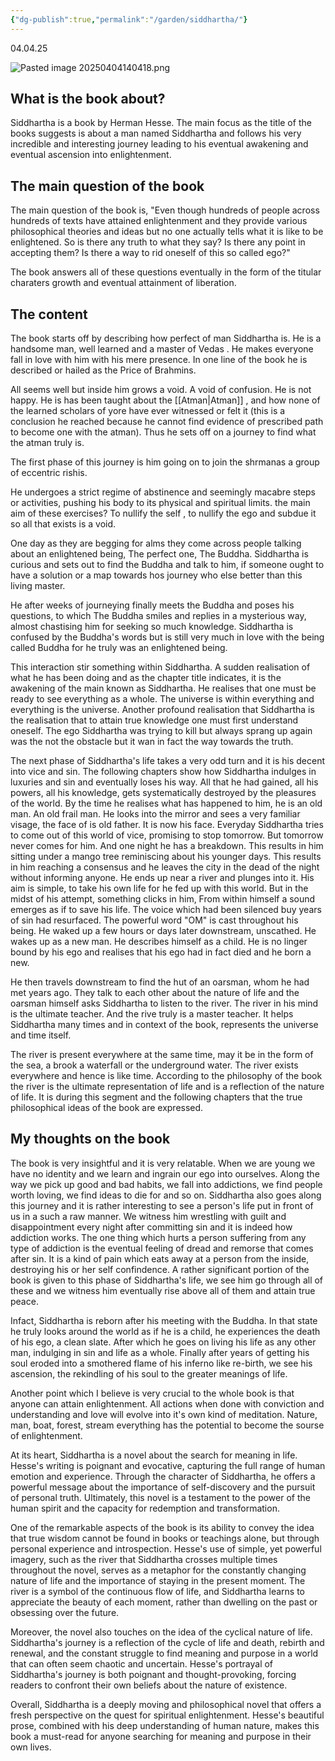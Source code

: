 ```yaml
---
{"dg-publish":true,"permalink":"/garden/siddhartha/"}
---
```


04.04.25

![Pasted image 20250404140418.png](/img/user/images/Pasted%20image%2020250404140418.png)
## What is the book about?

Siddhartha is a book by Herman Hesse. The main focus as the title of the books suggests is about a man named Siddhartha and follows his very incredible and interesting journey leading to his eventual awakening and eventual ascension into enlightenment.

## The main question of the book

The main question of the book is, "Even though hundreds of people across hundreds of texts have attained enlightenment and they provide various philosophical theories and ideas but no one actually tells what it is like to be enlightened. So is there any truth to what they say? Is there any point in accepting them? Is there a way to rid oneself of this so called ego?"

The book answers all of these questions eventually in the form of the titular charaters growth and eventual attainment of liberation.

## The content

 The book starts off by describing how perfect of man Siddhartha is. He is a handsome man, well learned and a master of Vedas . He makes everyone fall in love with him with his mere presence. In one line of the book he is described or hailed as the Price of Brahmins.

All seems well but inside him grows a void. A void of confusion. He is not happy. He is has been taught about the [[Atman\|Atman]] , and how none of the learned scholars of yore have ever witnessed or felt it (this is a conclusion he reached because he cannot find evidence of prescribed path to become one with the atman). Thus he sets off on a journey to find what the atman truly is.

The first phase of this journey is him going on to join the shrmanas a group of eccentric rishis.

He undergoes a strict regime of abstinence and seemingly macabre steps or activities, pushing his body to its physical and spiritual limits. the main aim of these exercises? To nullify the self , to nullify the ego and subdue it so all that exists is a void.

One day as they are begging for alms they come across people talking about an enlightened being, The perfect one, The Buddha. Siddhartha is curious and sets out to find the Buddha and talk to him, if someone ought to have a solution or a map towards hos journey who else better than this living master.

He after weeks of journeying finally meets the Buddha and poses his questions, to which The Buddha smiles and replies in a mysterious way, almost chastising him for seeking so much knowledge. Siddhartha is confused by the Buddha's words but is still very much in love with the being called Buddha for he truly was an enlightened being.

This interaction stir something within Siddhartha. A sudden realisation of what he has been doing and as the chapter title indicates, it is the awakening of the main known as Siddhartha. He realises that one must be ready to see everything as a whole. The universe is within everything and everything is the universe. Another profound realisation that Siddhartha is the realisation that to attain true knowledge one must first understand oneself. The ego Siddhartha was trying to kill but always sprang up again was the not the obstacle but it wan in fact the way towards the truth.

The next phase of Siddhartha's life takes a very odd turn and it is his decent into vice and sin. The following chapters show how Siddhartha indulges in luxuries and sin and eventually loses his way. All that he had gained, all his powers, all his knowledge, gets systematically destroyed by the pleasures of the world. By the time he realises what has happened to him, he is an old man. An old frail man. He looks into the mirror and sees a very familiar visage, the face of is old father. It is now his face. Everyday Siddhartha tries to come out of this world of vice, promising to stop tomorrow. But tomorrow never comes for him. And one night he has a breakdown. This results in him sitting under a mango tree reminiscing about his younger days. This results in him reaching a consensus and he leaves the city in the dead of the night without informing anyone. He ends up near a river and plunges into it. His aim is simple, to take his own life for he fed up with this world. But in the midst of his attempt, something clicks in him, From within himself a sound emerges as if to save his life. The voice which had been silenced buy years of sin had resurfaced. The powerful word "OM" is cast throughout his being. He waked up a few hours or days later downstream, unscathed. He wakes up as a new man. He describes himself as a child. He is no linger bound by his ego and realises that his ego had in fact died and he born a new.

He then travels downstream to find the hut of an oarsman, whom he had met years ago. They talk to each other about the nature of life and the oarsman himself asks Siddhartha to listen to the river. The river in his mind is the ultimate teacher. And the rive truly is a master teacher. It helps Siddhartha many times and in context of the book, represents the universe and time itself.

The river is present everywhere at the same time, may it be in the form of the sea, a brook a waterfall or the underground water. The river exists everywhere and hence is like time. According to the philosophy of the book the river is the ultimate representation of life and is a reflection of the nature of life. It is during this segment and the following chapters that the true philosophical ideas of the book are expressed.

## My thoughts on the book

The book is very insightful and it is very relatable. When we are young we have no identity and we learn and ingrain our ego into ourselves. Along the way we pick up good and bad habits, we fall into addictions, we find people worth loving, we find ideas to die for and so on. Siddhartha also goes along this journey and it is rather interesting to see a person's life put in front of us in a such a raw manner. We witness him wrestling with guilt and disappointment every night after committing sin and it is indeed how addiction works. The one thing which hurts a person suffering from any type of addiction is the eventual feeling of dread and remorse that comes after sin. It is a kind of pain which eats away at a person from the inside, destroying his or her self confindence. A rather significant portion of the book is given to this phase of Siddhartha's life, we see him go through all of these and we witness him eventually rise above all of them and attain true peace.

 Infact, Siddhartha is reborn after his meeting with the Buddha. In that state he truly looks around the world as if he is a child, he experiences the death of his ego, a clean slate. After which he goes on living his life as any other man, indulging in sin and life as a whole. Finally after years of getting his soul eroded into a smothered flame of his inferno like re-birth, we see his ascension, the rekindling of his soul to the greater meanings of life.

Another point which I believe is very crucial to the whole book is that anyone can attain enlightenment. All actions when done with conviction and understanding and love will evolve into it's own kind of meditation. Nature, man, boat, forest, stream everything has the potential to become the sourse of enlightenment.

At its heart, Siddhartha is a novel about the search for meaning in life. Hesse's writing is poignant and evocative, capturing the full range of human emotion and experience. Through the character of Siddhartha, he offers a powerful message about the importance of self-discovery and the pursuit of personal truth. Ultimately, this novel is a testament to the power of the human spirit and the capacity for redemption and transformation.

One of the remarkable aspects of the book is its ability to convey the idea that true wisdom cannot be found in books or teachings alone, but through personal experience and introspection. Hesse's use of simple, yet powerful imagery, such as the river that Siddhartha crosses multiple times throughout the novel, serves as a metaphor for the constantly changing nature of life and the importance of staying in the present moment. The river is a symbol of the continuous flow of life, and Siddhartha learns to appreciate the beauty of each moment, rather than dwelling on the past or obsessing over the future.

Moreover, the novel also touches on the idea of the cyclical nature of life. Siddhartha's journey is a reflection of the cycle of life and death, rebirth and renewal, and the constant struggle to find meaning and purpose in a world that can often seem chaotic and uncertain. Hesse's portrayal of Siddhartha's journey is both poignant and thought-provoking, forcing readers to confront their own beliefs about the nature of existence.

Overall, Siddhartha is a deeply moving and philosophical novel that offers a fresh perspective on the quest for spiritual enlightenment. Hesse's beautiful prose, combined with his deep understanding of human nature, makes this book a must-read for anyone searching for meaning and purpose in their own lives.

